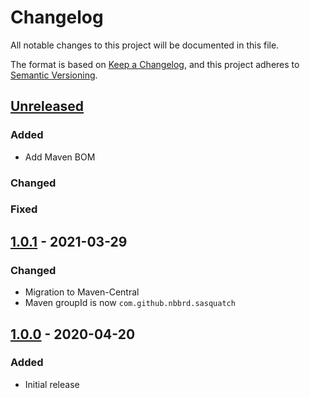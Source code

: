 # Changelog

All notable changes to this project will be documented in this file.

The format is based on [Keep a Changelog](https://keepachangelog.com/en/1.0.0/), and this project adheres
to [Semantic Versioning](https://semver.org/spec/v2.0.0.html).

## [Unreleased]

### Added

- Add Maven BOM

### Changed

### Fixed

## [1.0.1] - 2021-03-29

### Changed

- Migration to Maven-Central
- Maven groupId is now `com.github.nbbrd.sasquatch`

## [1.0.0] - 2020-04-20

### Added

- Initial release

[Unreleased]: https://github.com/nbbrd/sasquatch/compare/v1.0.1...HEAD
[1.0.1]: https://github.com/nbbrd/sasquatch/compare/v1.0.0...v1.0.1
[1.0.0]: https://github.com/nbbrd/sasquatch/releases/tag/v1.0.0
